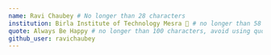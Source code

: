 ```yaml
---
name: Ravi Chaubey # No longer than 28 characters
institution: Birla Institute of Technology Mesra 🚩 # no longer than 58 characters
quote: Always Be Happy # no longer than 100 characters, avoid using quotes(") to guarantee the format remains the same.
github_user: ravichaubey
---
```

